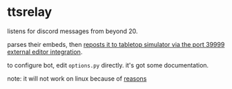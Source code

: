 # ttsrelay

listens for discord messages from beyond 20. 

parses their embeds, then [reposts it to tabletop simulator via the port 39999 external editor integration](https://api.tabletopsimulator.com/externaleditorapi/).

to configure bot, edit `options.py` directly. it's got some documentation.

note: it will not work on linux because of [reasons](https://forums.tabletopsimulator.com/showthread.php?5526-Linux-External-Editor-API)

